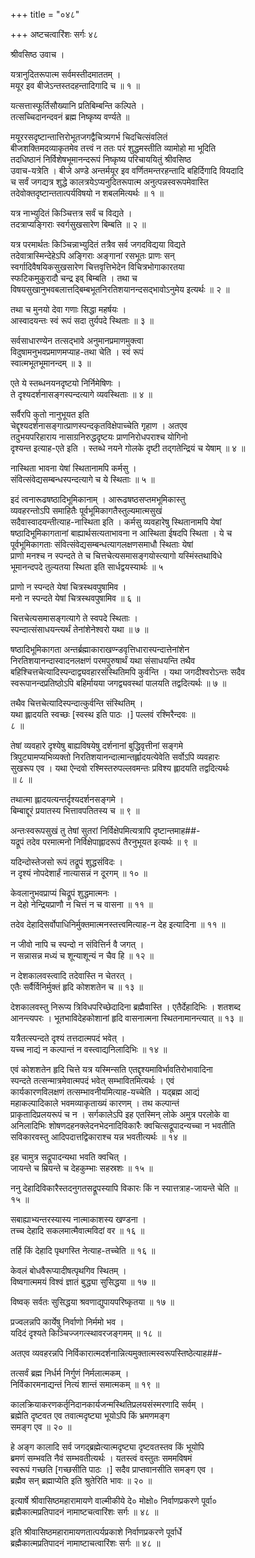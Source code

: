 +++
title = "०४८"

+++
अष्टचत्वारिंशः सर्गः ४८  
  
श्रीवसिष्ठ उवाच ।  
  
यत्रानुदितरूपात्म सर्वमस्तीदमाततम् ।  
मयूर इव बीजेऽन्तस्तदहन्तादिगादि च ॥ १ ॥  
  
यत्सत्तास्फूर्तिसौख्यानि प्रतिबिम्बन्ति कल्पिते ।  
तत्सच्चिदानन्दवनं ब्रह्म निष्कृष्य वर्ण्यते ॥   
  
मयूररसदृष्टान्तात्तिरोभूतजगद्वैचित्र्यगर्भ चिदचित्संवलितं   
बीजशक्तिमदव्याकृतमेव तत्त्वं न ततः परं शुद्धमस्तीति व्यामोहो मा भूदिति   
तदधिष्ठानं निर्विशेषभूमानन्दरूपं निष्कृष्य परिचाययितुं श्रीवसिष्ठ   
उवाच-यत्रेति । बीजे अण्डे अन्तर्मयूर इव वर्णितमन्तरहन्तादि बहिर्दिगादि वियदादि   
च सर्वं जगद्यत्र शुद्धे कालत्रयेऽप्यनुदितरूपात्म अनुत्पन्नस्वरूपमेवास्ति   
तदेवोक्तदृष्टान्ततात्पर्यविषयो न शबलमित्यर्थः ॥ १ ॥  
  
यत्र नाभ्युदितं किञ्चित्तत्र सर्वं च विद्यते ।  
तदत्राप्यङ्गिराः स्वर्गसुखसारेण बिम्बति ॥ २ ॥  
  
यत्र परमार्थतः किञ्चिन्नाभ्युदितं तत्रैव सर्व जगदविद्यया विद्यते   
तदेवात्रास्मिन्देहेऽपि अङ्गिराः अङ्गानां रसभूतः प्राणः सन्   
स्वर्गादिवैषयिकसुखसारेण चित्तवृत्तिभेदेन विचित्रभोगाकारतया   
स्फटिकमुकुरादौ चन्द्र इव् बिम्बति । तथा च   
विषयसुखानुभवबलात्तद्बिम्बभूतनिरतिशयानन्दसद्भावोऽनुमेय इत्यर्थः ॥ २ ॥  
  
तथा च मुनयो देवा गणाः सिद्धा महर्षयः ।  
आस्वादयन्तः स्वं रूपं सदा तुर्यपदे स्थिताः ॥ ३ ॥  
  
सर्वसाधारण्येन तत्सद्भावे अनुमानप्रमाणमुक्त्वा   
विदुषामनुभवप्रमाणमप्याह-तथा चेति । स्वं रूपं   
स्वात्मभूतभूमानन्दम् ॥ ३ ॥  
  
एते ये स्तब्धनयनदृष्टयो निर्निमेषिणः ।  
ते दृश्यदर्शनासङ्गस्पन्दत्यागे व्यवस्थिताः ॥ ४ ॥  
  
सर्वैरपि कुतो नानुभूयत इति   
चेद्दृश्यदर्शनासङ्गात्प्राणस्पन्दकृतविक्षेपाच्चेति गृहाण । अतएव   
तदुभयपरिहाराय नासाग्रनिरुद्धदृष्टयः प्राणनिरोधपराश्च योगिनो   
दृश्यन्त इत्याह-एते इति । स्तब्धे नयने गोलके दृष्टी तद्गतेन्द्रियं च येषाम् ॥ ४ ॥  
  
नास्थिता भावना येषां स्थितानामपि कर्मसु ।  
संवित्संवेद्यसम्बन्धस्पन्दत्यागे च ये स्थिताः ॥ ५ ॥  
  
इदं त्वनारूढषष्ठादिभूमिकानाम् । आरूढषष्ठसप्तमभूमिकास्तु   
व्यवहरन्तोऽपि समाहितैः पूर्वभूमिकागतैस्तुल्यमात्मसुखं   
सदैवास्वादयन्तीत्याह-नास्थिता इति । कर्मसु व्यवहारेषु स्थितानामपि येषां   
षष्ठादिभूमिकागतानां बाह्यार्थसत्यताभावना न आस्थिता ईषदपि स्थिता । ये च   
पूर्वभूमिकागताः संवित्संवेद्यसम्बन्धत्यागलक्षणसमाधौ स्थिताः येषां   
प्राणो मनश्च न स्पन्दते ते च चित्तचेत्यसमासङ्गयोस्त्यागो यस्मिंस्तथाविधे   
भूमानन्दपदे तुल्यतया स्थिता इति सार्धद्वयस्यार्थः ॥ ५   
  
प्राणो न स्पन्दते येषां चित्रस्थवपुषामिव ।  
मनो न स्पन्दते येषां चित्रस्थवपुषामिव ॥ ६ ॥  
  
चित्तचेत्यसमासङ्गत्यागे ते स्वपदे स्थिताः ।  
स्पन्दात्संसाधयन्त्यर्थं तेनांशेनेश्वरो यथा ॥ ७ ॥  
  
षष्ठादिभूमिकागता अन्तर्ब्रह्माकाराखण्न्डवृत्तिधारास्पन्दात्तेनांशेन   
निरतिशयानन्दास्वादनलक्षणं परमपुरुषार्थं यथा संसाधयन्ति तथैव   
बहिश्चित्तचेत्यादिस्पन्दाद्व्यवहारसंस्थितिमपि कुर्वन्ति । यथा जगदीश्वरोऽन्तः सदैव   
स्वरूपानन्दप्रतिष्ठोऽपि बहिर्मायया जगद्व्यवस्थां पालयति तद्वदित्यर्थः ॥ ७ ॥  
  
तथैव चित्तचेत्यादिस्पन्दात्कुर्वन्ति संस्थितिम् ।  
यथा ह्लादयति स्वच्छः [स्वस्थ इति पाठः ।] पल्लवं रश्मिरैन्दवः ॥   
८ ॥  
  
तेषां व्यवहारे दृश्येषु बाह्यविषयेषु दर्शनानां बुद्धिवृत्तीनां सङ्गमे   
त्रिपुट्यामप्यभिव्यक्तो निरतिशयानन्दात्मान्तर्ह्लादयत्येवेति सर्वोऽपि व्यवहारः   
सुखरूप एव । यथा ऐन्दवो रश्मिस्तरुपल्लवमन्तः प्रविश्य ह्लादयति तद्वदित्यर्थः   
॥ ८ ॥  
  
तथात्मा ह्लादयत्यन्तर्दृश्यदर्शनसङ्गमे ।  
बिम्बाद्दूरं प्रयातस्य भित्तावपतितस्य च ॥ ९ ॥  
  
अन्तःस्वरूपसुखं तु तेषां सुतरां निर्विक्षेपमित्यत्रापि दृष्टान्तमाह##-  
यद्रूपं तदेव परमात्मनो निर्विक्षेपाह्लादरूपं तैरनुभूयत इत्यर्थः ॥ ९ ॥  
  
यदिन्दोस्तेजसो रूपं तद्रूपं शुद्धसंविदः ।  
न दृश्यं नोपदेशार्हं नात्यासन्नं न दूरगम् ॥ १० ॥  
  
केवलानुभवप्राप्यं चिद्रूपं शुद्धमात्मनः ।  
न देहो नेन्द्रियप्राणौ न चित्तं न च वासना ॥ ११ ॥  
  
तदेव देहादिसर्वोपाधिनिर्मुक्तमात्मनस्तत्त्वमित्याह-न देह इत्यादिना ॥ ११ ॥  
  
न जीवो नापि च स्पन्दो न संवित्तिर्न वै जगत् ।  
न सन्नासन्न मध्यं च शून्याशून्यं न चैव हि ॥ १२ ॥  
  
न देशकालवस्त्वादि तदेवास्ति न चेतरत् ।  
एतैः सर्वैर्विनिर्मुक्तं हृदि कोशशतेन च ॥ १३ ॥  
  
देशकालवस्तु निरूप्य त्रिविधपरिच्छेदादिना ब्रह्मैवास्ति । एतैर्देहादिभिः । शतशब्द   
आनन्त्यपरः । भूतभाविदेहकोशानां हृदि वासनात्मना स्थितनामानन्त्यात् ॥ १३ ॥  
  
यत्रैतत्स्पन्दते दृश्यं तत्तदात्मपदं भवेत् ।  
यच्च नाद्यं न कल्पान्तं न वस्त्वाद्यनिलादिभिः ॥ १४ ॥  
  
एवं कोशशतेन हृदि चित्ते यत्र यस्मिन्सति एतद्दृश्यमाविर्भावतिरोभावादिना   
स्पन्दते तत्सन्मात्रमेवात्मपदं भवेत् सम्भावितमित्यर्थः । एवं   
कार्यकारणविलक्षणं तत्सम्भावनीयमित्याह-यच्चेति । यद्ब्रह्म आद्यं   
महाकल्पादिकाले भवमव्याकृताख्यं कारणम् । तथ कल्पान्तं   
प्राकृतादिप्रलयरूपं च न । सर्गकालेऽपि इह एतस्मिन् लोके अमुत्र परलोके वा   
अनिलादिभिः शोषणदहनक्लेदनभेदनादिविकारैः क्वचित्सद्रूपादन्यच्चा न भवतीति   
सविकारवस्तु आदिपदात्तद्विकाराश्च यन्न भवतीत्यर्थः ॥ १४ ॥   
  
इह चामुत्र सद्रूपादन्यथा भवति क्वचित् ।  
जायन्ते च म्रियन्ते च देहकुम्भाः सहस्रशः ॥ १५ ॥  
  
ननु देहादिविकारैस्तदनुगतसद्रूपस्यापि विकारः किं न स्यात्तत्राह-जायन्ते चेति ॥   
१५ ॥  
  
सबाह्याभ्यन्तरस्यास्य नात्माकाशस्य खण्डना ।  
तच्च देहादि सकलमात्मैवात्मविदां वर ॥ १६ ॥  
  
तर्हि किं देहादि पृथगस्ति नेत्याह-तच्चेति ॥ १६ ॥  
  
केवलं बोधवैरूप्यादीषत्पृथगिव स्थितम् ।  
विष्वगात्ममयं विश्वं ज्ञातं बुद्ध्या सुसिद्धया ॥ १७ ॥  
  
विष्वक् सर्वतः सुसिद्धया श्रवणाद्युपायपरिष्कृतया ॥ १७ ॥  
  
प्रज्वलन्नपि कार्येषु निर्वाणो निर्ममो भव ।  
यदिदं दृश्यते किञ्चिज्जगत्स्थावरजङ्गमम् ॥ १८ ॥  
  
अतएव व्यवहरन्नपि निर्विकारात्मदर्शनान्नित्यमुक्तात्मस्वरूपस्तिष्ठेत्याह##-  
  
तत्सर्वं ब्रह्म निर्धर्म निर्गुणं निर्मलात्मकम् ।  
निर्विकारमनाद्यन्तं नित्यं शान्तं समात्मकम् ॥ १९ ॥  
  
कालक्रियाकरणकर्तृनिदानकार्यजन्मस्थितिप्रलयसंस्मरणादि सर्वम् ।  
ब्रह्मेति दृष्टवत एव तवात्मदृष्ट्या भूयोऽपि किं भ्रमणमङ्ग   
समङ्ग एव ॥ २० ॥  
  
हे अङ्ग कालादि सर्व जगद्ब्रह्मेत्यात्मदृष्ट्या दृष्टवतस्तव किं भूयोपि   
ब्रमणं सम्भवति नैवं सम्भवतीत्यर्थः । यतस्त्वं वस्तुतः सममविषमं   
स्वरूपं गच्छति [गच्छसीति पाठः ।] सदैव प्राप्तवानसीति समङ्ग एव ।   
ब्रह्मैव सन् ब्रह्माप्येति इति श्रुतेरिति भावः ॥ २० ॥  
  
इत्यार्षे श्रीवासिष्ठमहारामायणे वाल्मीकीये दे० मोक्षो० निर्वाणप्रकरणे पूर्वा०   
ब्रह्मैकात्मप्रतिपादनं नामाष्टचत्वारिंशः सर्गः ॥ ४८ ॥  
  
इति श्रीवासिष्ठमहारामायणतात्पर्यप्रकाशे निर्वाणप्रकरणे पूर्वार्धे   
ब्रह्मैकात्मप्रतिपादनं नामाष्टाचत्वारिंशः सर्गः ॥ ४८ ॥  